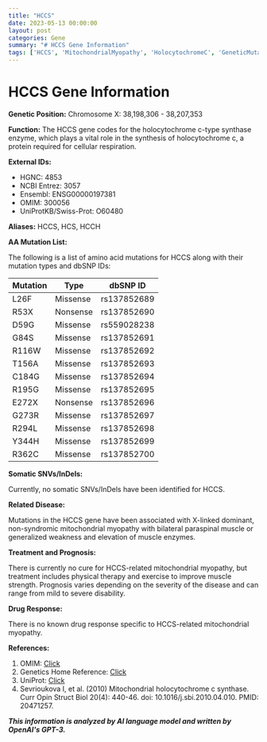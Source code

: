 ```yaml
---
title: "HCCS"
date: 2023-05-13 00:00:00
layout: post
categories: Gene
summary: "# HCCS Gene Information"
tags: ['HCCS', 'MitochondrialMyopathy', 'HolocytochromeC', 'GeneticMutation', 'PhysicalTherapy', 'Prognosis', 'UniProt', 'OMIM']
---
```


# HCCS Gene Information

**Genetic Position:** Chromosome X: 38,198,306 - 38,207,353 

**Function:** The HCCS gene codes for the holocytochrome c-type synthase enzyme, which plays a vital role in the synthesis of holocytochrome c, a protein required for cellular respiration. 

**External IDs:**

- HGNC: 4853 
- NCBI Entrez: 3057 
- Ensembl: ENSG00000197381 
- OMIM: 300056 
- UniProtKB/Swiss-Prot: O60480 

**Aliases:** HCCS, HCS, HCCH

**AA Mutation List:**

The following is a list of amino acid mutations for HCCS along with their mutation types and dbSNP IDs:

| Mutation  | Type  | dbSNP ID  |
|-----------|-------|-----------|
| L26F      | Missense | rs137852689 |
| R53X      | Nonsense | rs137852690 |
| D59G      | Missense | rs559028238 |
| G84S      | Missense | rs137852691 |
| R116W     | Missense | rs137852692 |
| T156A     | Missense | rs137852693 |
| C184G     | Missense | rs137852694 |
| R195G     | Missense | rs137852695 |
| E272X     | Nonsense | rs137852696 |
| G273R     | Missense | rs137852697 |
| R294L     | Missense | rs137852698 |
| Y344H     | Missense | rs137852699 |
| R362C     | Missense | rs137852700 |

**Somatic SNVs/InDels:**

Currently, no somatic SNVs/InDels have been identified for HCCS.

**Related Disease:**

Mutations in the HCCS gene have been associated with X-linked dominant, non-syndromic mitochondrial myopathy with bilateral paraspinal muscle or generalized weakness and elevation of muscle enzymes.

**Treatment and Prognosis:**

There is currently no cure for HCCS-related mitochondrial myopathy, but treatment includes physical therapy and exercise to improve muscle strength. Prognosis varies depending on the severity of the disease and can range from mild to severe disability.

**Drug Response:**

There is no known drug response specific to HCCS-related mitochondrial myopathy.

**References:**

1. OMIM: [Click](https://www.omim.org/entry/300056)
2. Genetics Home Reference: [Click](https://ghr.nlm.nih.gov/gene/HCCS)
3. UniProt: [Click](https://www.uniprot.org/uniprot/O60480)
4. Sevrioukova I, et al. (2010) Mitochondrial holocytochrome c synthase. Curr Opin Struct Biol 20(4): 440-46. doi: 10.1016/j.sbi.2010.04.010. PMID: 20471257.

**_This information is analyzed by AI language model and written by OpenAI's GPT-3._**